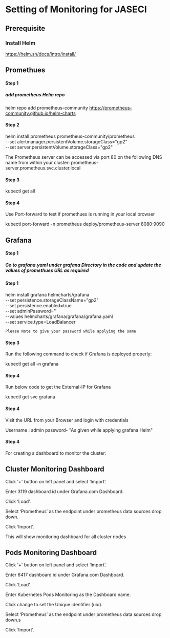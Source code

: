 # Setting of Monitoring for JASECI #


## Prerequisite ##

### Install Helm  ###

https://helm.sh/docs/intro/install/



## Promethues ##

#### Step 1 ####

##### add prometheus Helm repo  #####
helm repo add prometheus-community https://prometheus-community.github.io/helm-charts

#### Step 2 ####

helm install prometheus prometheus-community/prometheus \
    --set alertmanager.persistentVolume.storageClass="gp2" \
    --set server.persistentVolume.storageClass="gp2"

The Prometheus server can be accessed via port 80 on the following DNS name from within your cluster:
prometheus-server.prometheus.svc.cluster.local

#### Step 3 ####

kubectl get all

#### Step 4 ####

Use Port-forward to test if promethues is running in your local browser

kubectl port-forward -n prometheus deploy/prometheus-server 8080:9090




## Grafana ##

#### Step 1 ####

##### Go to grafana.yaml under grafana  Directory in the code and update the values of promethues URL as required #####


#### Step 1 ####

helm install grafana helmcharts/grafana \
    --set persistence.storageClassName="gp2" \
    --set persistence.enabled=true \
    --set adminPassword='<YOUR PASSWORD>' \
    --values helmcharts/grafana/grafana/grafana.yaml \
    --set service.type=LoadBalancer


    Please Note to give your password while applying the same

#### Step 3 ####

Run the following command to check if Grafana is deployed properly:

kubectl get all -n grafana

#### Step 4 ####

Run below code to get the External-IP for Grafana

kubectl get svc grafana

#### Step 4 ####

Visit the URL from your Browser and login with credentials

Username : admin
password- "As given while applying grafana Helm"

#### Step 4 ####

For creating a dashboard to monitor the cluster:

## Cluster Monitoring Dashboard ##

Click '+' button on left panel and select ‘Import’.

Enter 3119 dashboard id under Grafana.com Dashboard.

Click ‘Load’.

Select ‘Prometheus’ as the endpoint under prometheus data sources drop down.

Click ‘Import’.

This will show monitoring dashboard for all cluster nodes

## Pods Monitoring Dashboard ##

Click '+' button on left panel and select ‘Import’.

Enter 6417 dashboard id under Grafana.com Dashboard.

Click ‘Load’.

Enter Kubernetes Pods Monitoring as the Dashboard name.

Click change to set the Unique identifier (uid).

Select ‘Prometheus’ as the endpoint under prometheus data sources drop down.s

Click ‘Import’.
